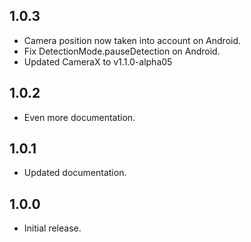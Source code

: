 ## 1.0.3

* Camera position now taken into account on Android.
* Fix DetectionMode.pauseDetection on Android.
* Updated CameraX to v1.1.0-alpha05

## 1.0.2

* Even more documentation.

## 1.0.1

* Updated documentation.

## 1.0.0

* Initial release.

